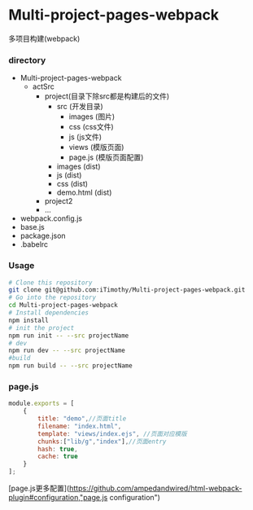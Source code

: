 # Multi-project-pages-webpack
多项目构建(webpack)

### directory
- Multi-project-pages-webpack
    - actSrc    
        - project(目录下除src都是构建后的文件)
            - src (开发目录)
                - images (图片)
                - css (css文件)
                - js (js文件)
                - views (模版页面)
                - page.js (模版页面配置) 
            - images (dist)
            - js (dist)
            - css (dist)
            - demo.html (dist)
        - project2
        - ...
- webpack.config.js
- base.js
- package.json
- .babelrc

### Usage

```bash
# Clone this repository
git clone git@github.com:iTimothy/Multi-project-pages-webpack.git
# Go into the repository
cd Multi-project-pages-webpack
# Install dependencies
npm install
# init the project
npm run init -- --src projectName
# dev 
npm run dev -- --src projectName
#build
npm run build -- --src projectName
```
### page.js
``` js
module.exports = [
    {
        title: "demo",//页面title
        filename: "index.html",
        template: "views/index.ejs", //页面对应模版
        chunks:["lib/g","index"],//页面entry
        hash: true,
        cache: true
    }
];
```
[page.js更多配置](https://github.com/ampedandwired/html-webpack-plugin#configuration,"page.js configuration")